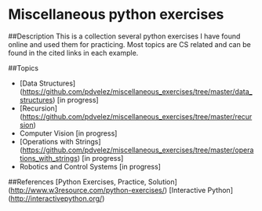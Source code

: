 # Miscellaneous python exercises

##Description
This is a collection several python exercises I have found online and
used them for practicing. Most topics are CS related and can be found
in the cited links in each example.

##Topics
* [Data Structures] (https://github.com/pdvelez/miscellaneous_exercises/tree/master/data_structures) [in progress]
* [Recursion] (https://github.com/pdvelez/miscellaneous_exercises/tree/master/recursion)
* Computer Vision [in progress]
* [Operations with Strings] (https://github.com/pdvelez/miscellaneous_exercises/tree/master/operations_with_strings) [in progress]
* Robotics and Control Systems [in progress]


##References
[Python Exercises, Practice, Solution] (http://www.w3resource.com/python-exercises/)
[Interactive Python] (http://interactivepython.org/)